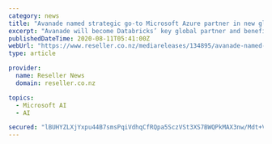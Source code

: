 ```yaml
---
category: news
title: "Avanade named strategic go-to Microsoft Azure partner in new global alliance with Databricks"
excerpt: "Avanade will become Databricks’ key global partner and benefit from its deep knowledge and experience in massive scale data engineering, and collaborative data science, complementing Avanade’s Azure data and AI capabilities."
publishedDateTime: 2020-08-11T05:41:00Z
webUrl: "https://www.reseller.co.nz/mediareleases/134895/avanade-named-strategic-go-to-microsoft-azure/"
type: article

provider:
  name: Reseller News
  domain: reseller.co.nz

topics:
  - Microsoft AI
  - AI

secured: "lBUHYZLXjYxpu44B7smsPqiVdhqCfRQpa5SczVSt3XS7BWQPkMAX3nw/Mdt+VWl665ttwoV3V7+AdR6CCfhdcq7kRGofP9zTcSPRfOYlwjW6ozcuFTrd/RLcUM4EdC15rVY/agnclFKtDoMc+9i8G/ZiKlnbWUxpEkRzPhcTMNmnYaP7A1iZB5n82hcITV0xuJN8DQCy57mdJR39HT25ee1+Dp+Sugt12tUI31HKFCCus2O6O0K5VnCM48PGHfY/bykHdsFAiCO76sYssntDfuaDhSEKOYOPufZFEQ5i/bl3PMuCzmaJ3LMCFua1eADbes++IE6wmd21ml/qrdWX/g==;jQHTuSCECr2q2ROv9mey3Q=="
---
```


